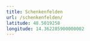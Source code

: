 ```yaml
---
title: Schenkenfelden
url: /schenkenfelden/
latitude: 48.5019258
longitude: 14.362285900000002
---
```

